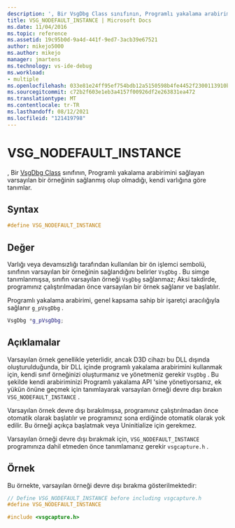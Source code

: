 ```yaml
---
description: ', Bir VsgDbg Class sınıfının, Programlı yakalama arabirimini sağlayan varsayılan bir örneğinin sağlanmış olup olmadığı, kendi varlığına göre tanımlar.'
title: VSG_NODEFAULT_INSTANCE | Microsoft Docs
ms.date: 11/04/2016
ms.topic: reference
ms.assetid: 19c95b0d-9a4d-441f-9ed7-3acb39e67521
author: mikejo5000
ms.author: mikejo
manager: jmartens
ms.technology: vs-ide-debug
ms.workload:
- multiple
ms.openlocfilehash: 033e81e24ff95ef754bdb12a5150598b4fe4452f2300113910bf2fc69953618b
ms.sourcegitcommit: c72b2f603e1eb3a4157f00926df2e263831ea472
ms.translationtype: MT
ms.contentlocale: tr-TR
ms.lasthandoff: 08/12/2021
ms.locfileid: "121419798"
---
```

# <a name="vsg_nodefault_instance"></a>VSG_NODEFAULT_INSTANCE
, Bir [VsgDbg Class](vsgdbg-class.md) sınıfının, Programlı yakalama arabirimini sağlayan varsayılan bir örneğinin sağlanmış olup olmadığı, kendi varlığına göre tanımlar.

## <a name="syntax"></a>Syntax

```C++
#define VSG_NODEFAULT_INSTANCE
```

## <a name="value"></a>Değer
 Varlığı veya devamsızlığı tarafından kullanılan bir ön işlemci sembolü, sınıfının varsayılan bir örneğinin sağlandığını belirler `VsgDbg` . Bu simge tanımlanmışsa, sınıfın varsayılan örneği `VsgDbg` sağlanmaz; Aksi takdirde, programınız çalıştırılmadan önce varsayılan bir örnek sağlanır ve başlatılır.

 Programlı yakalama arabirimi, genel kapsama sahip bir işaretçi aracılığıyla sağlanır `g_pVsgDbg` .

```cpp
VsgDbg *g_pVsgDbg;
```

## <a name="remarks"></a>Açıklamalar
 Varsayılan örnek genellikle yeterlidir, ancak D3D cihazı bu DLL dışında oluşturulduğunda, bir DLL içinde programlı yakalama arabirimini kullanmak için, kendi sınıf örneğinizi oluşturmanız ve yönetmeniz gerekir `VsgDbg` . Bu şekilde kendi arabiriminizi Programlı yakalama API 'sine yönetiyorsanız, ek yükün önüne geçmek için tanımlayarak varsayılan örneği devre dışı bırakın `VSG_NODEFAULT_INSTANCE` .

 Varsayılan örnek devre dışı bırakılmışsa, programınız çalıştırılmadan önce otomatik olarak başlatılır ve programınız sona erdiğinde otomatik olarak yok edilir. Bu örneği açıkça başlatmak veya Uninitialize için gerekmez.

 Varsayılan örneği devre dışı bırakmak için, `VSG_NODEFAULT_INSTANCE` programınıza dahil etmeden önce tanımlamanız gerekir `vsgcapture.h` .

## <a name="example"></a>Örnek
 Bu örnekte, varsayılan örneği devre dışı bırakma gösterilmektedir:

```cpp
// Define VSG_NODEFAULT_INSTANCE before including vsgcapture.h
#define VSG_NODEFAULT_INSTANCE

#include <vsgcapture.h>
```
